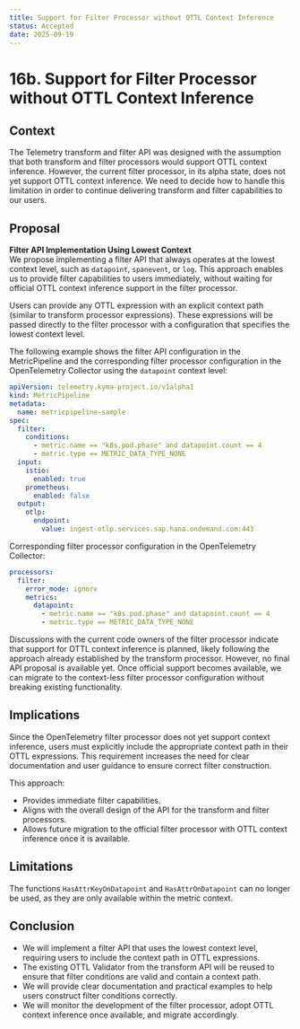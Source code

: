 ```yaml
---
title: Support for Filter Processor without OTTL Context Inference
status: Accepted
date: 2025-09-19
---
```


# 16b. Support for Filter Processor without OTTL Context Inference

## Context

The Telemetry transform and filter API was designed with the assumption that both transform and filter processors would support OTTL context inference. However, the current filter processor, in its alpha state, does not yet support OTTL context inference.
We need to decide how to handle this limitation in order to continue delivering transform and filter capabilities to our users.

## Proposal

**Filter API Implementation Using Lowest Context**  
We propose implementing a filter API that always operates at the lowest context level, such as `datapoint`, `spanevent`, or `log`. This approach enables us to provide filter capabilities to users immediately, without waiting for official OTTL context inference support in the filter processor.

Users can provide any OTTL expression with an explicit context path (similar to transform processor expressions). These expressions will be passed directly to the filter processor with a configuration that specifies the lowest context level.

The following example shows the filter API configuration in the MetricPipeline and the corresponding filter processor configuration in the OpenTelemetry Collector using the `datapoint` context level:

```yaml
apiVersion: telemetry.kyma-project.io/v1alpha1
kind: MetricPipeline
metadata:
  name: metricpipeline-sample
spec:
  filter:
    conditions:
      - metric.name == "k8s.pod.phase" and datapoint.count == 4
      - metric.type == METRIC_DATA_TYPE_NONE
  input:
    istio:
      enabled: true
    prometheus:
      enabled: false
  output:
    otlp:
      endpoint:
        value: ingest-otlp.services.sap.hana.ondemand.com:443
```

Corresponding filter processor configuration in the OpenTelemetry Collector:

```yaml
processors:
  filter:
    error_mode: ignore
    metrics:
      datapoint:
        - metric.name == "k8s.pod.phase" and datapoint.count == 4
        - metric.type == METRIC_DATA_TYPE_NONE
```

Discussions with the current code owners of the filter processor indicate that support for OTTL context inference is planned, likely following the approach already established by the transform processor. However, no final API proposal is available yet.
Once official support becomes available, we can migrate to the context-less filter processor configuration without breaking existing functionality.

## Implications

Since the OpenTelemetry filter processor does not yet support context inference, users must explicitly include the appropriate context path in their OTTL expressions. This requirement increases the need for clear documentation and user guidance to ensure correct filter construction.

This approach:
- Provides immediate filter capabilities.
- Aligns with the overall design of the API for the transform and filter processors.
- Allows future migration to the official filter processor with OTTL context inference once it is available.

## Limitations

The functions `HasAttrKeyOnDatapoint` and `HasAttrOnDatapoint` can no longer be used, as they are only available within the metric context.

## Conclusion
- We will implement a filter API that uses the lowest context level, requiring users to include the context path in OTTL expressions.
- The existing OTTL Validator from the transform API will be reused to ensure that filter conditions are valid and contain a context path.
- We will provide clear documentation and practical examples to help users construct filter conditions correctly.
- We will monitor the development of the filter processor, adopt OTTL context inference once available, and migrate accordingly.
